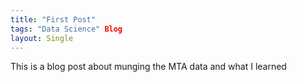 ```yaml
---
title: "First Post"
tags: "Data Science" Blog
layout: Single
---
```

This is a blog post about munging the MTA data and what I learned
